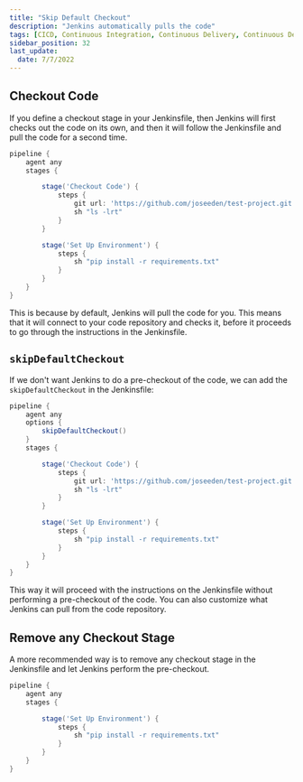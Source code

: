 ```yaml
---
title: "Skip Default Checkout"
description: "Jenkins automatically pulls the code"
tags: [CICD, Continuous Integration, Continuous Delivery, Continuous Deployment, Jenkins]
sidebar_position: 32
last_update:
  date: 7/7/2022
---
```



## Checkout Code

If you define a checkout stage in your Jenkinsfile, then Jenkins will first checks out the code on its own, and then it will follow the Jenkinsfile and pull the code for a second time. 

```groovy title="Jenkinsfile"
pipeline {
    agent any
    stages {

        stage('Checkout Code') {
            steps {
                git url: 'https://github.com/joseeden/test-project.git', branch: 'main'
                sh "ls -lrt"
            }
        }

        stage('Set Up Environment') {
            steps {
                sh "pip install -r requirements.txt"
            }
        }
    }
}  
```

This is because by default, Jenkins will pull the code for you. This means that it will connect to your code repository and checks it, before it proceeds to go through the instructions in the Jenkinsfile.

## `skipDefaultCheckout`

If we don't want Jenkins to do a pre-checkout of the code, we can add the `skipDefaultCheckout` in the Jenkinsfile:

```groovy title="Jenkinsfile"
pipeline {
    agent any
    options {
        skipDefaultCheckout()
    }
    stages {

        stage('Checkout Code') {
            steps {
                git url: 'https://github.com/joseeden/test-project.git', branch: 'main'
                sh "ls -lrt"
            }
        }

        stage('Set Up Environment') {
            steps {
                sh "pip install -r requirements.txt"
            }
        }
    }
}  
```

This way it will proceed with the instructions on the Jenkinsfile without performing a pre-checkout of the code. You can also customize what Jenkins can pull from the code repository.


## Remove any Checkout Stage 

A more recommended way is to remove any checkout stage in the Jenkinsfile and let Jenkins perform the pre-checkout.


```groovy title="Jenkinsfile"
pipeline {
    agent any
    stages {

        stage('Set Up Environment') {
            steps {
                sh "pip install -r requirements.txt"
            }
        }
    }
}  
```
